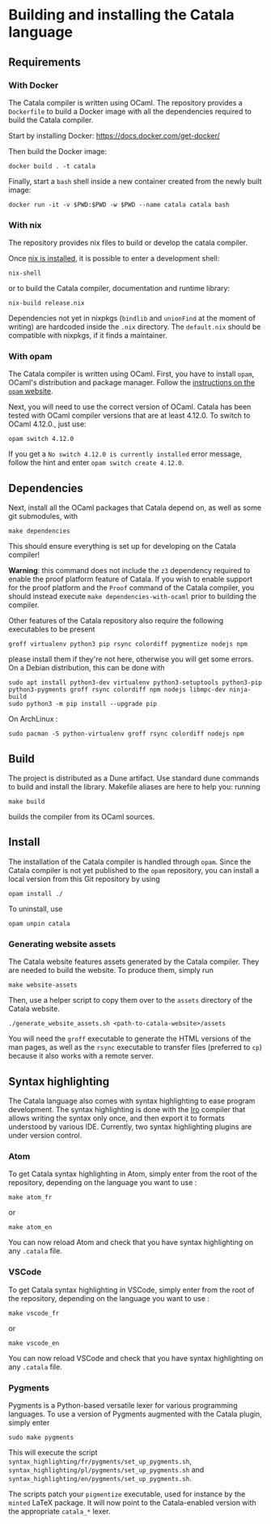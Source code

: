 # Building and installing the Catala language

## Requirements

### With Docker

The Catala compiler is written using OCaml. The repository provides a `Dockerfile`
to build a Docker image with all the dependencies required to build the Catala compiler.

Start by installing Docker: https://docs.docker.com/get-docker/

Then build the Docker image:

    docker build . -t catala

Finally, start a `bash` shell inside a new container created from the newly built image:

    docker run -it -v $PWD:$PWD -w $PWD --name catala catala bash

### With nix

The repository provides nix files to build or develop the catala compiler.

Once [nix is installed](https://nixos.org/manual/nix/stable/#ch-installing-binary),
it is possible to enter a development shell:

    nix-shell

or to build the Catala compiler, documentation and runtime library:

    nix-build release.nix

Dependencies not yet in nixpkgs (`bindlib` and `unionFind` at the moment of writing)
are hardcoded inside the `.nix` directory. The `default.nix` should be compatible with
nixpkgs, if it finds a maintainer.

### With opam

The Catala compiler is written using OCaml. First, you have to install `opam`,
OCaml's distribution and package manager. Follow the [instructions on the `opam`
website](https://opam.ocaml.org/doc/Install.html).

Next, you will need to use the correct version of OCaml. Catala has been tested
with OCaml compiler versions that are at least 4.12.0. To switch to OCaml 4.12.0.,
just use:

    opam switch 4.12.0

If you get a `No switch 4.12.0 is currently installed` error message, follow
the hint and enter `opam switch create 4.12.0`.

## Dependencies

Next, install all the OCaml packages that Catala depend on, as well as some
git submodules, with

    make dependencies

This should ensure everything is set up for developing on the Catala compiler!

**Warning**: this command does not include the `z3` dependency required to enable
the proof platform feature of Catala. If you wish to enable support for the
proof platform and the `Proof` command of the Catala compiler, you should
instead execute `make dependencies-with-ocaml` prior to building the compiler.

Other features of the Catala repository also require the following executables
to be present

    groff virtualenv python3 pip rsync colordiff pygmentize nodejs npm

please install them if they're not here, otherwise you will get some errors.
On a Debian distribution, this can be
done with

    sudo apt install python3-dev virtualenv python3-setuptools python3-pip python3-pygments groff rsync colordiff npm nodejs libmpc-dev ninja-build
    sudo python3 -m pip install --upgrade pip

On ArchLinux :

    sudo pacman -S python-virtualenv groff rsync colordiff nodejs npm

## Build

The project is distributed as a Dune artifact. Use standard dune commands to build
and install the library. Makefile aliases are here to help you: running

    make build

builds the compiler from its OCaml sources.

## Install

The installation of the Catala compiler is handled through `opam`. Since the
Catala compiler is not yet published to the `opam` repository, you can install
a local version from this Git repository by using

    opam install ./

To uninstall, use

    opam unpin catala

### Generating website assets

The Catala website features assets generated by the Catala compiler. They are
needed to build the website. To produce them, simply run

    make website-assets

Then, use a helper script to copy them over to the `assets` directory of the
Catala website.

    ./generate_website_assets.sh <path-to-catala-website>/assets

You will need the `groff` executable to generate the HTML versions of the man
pages, as well as the `rsync` executable to transfer files (preferred to `cp`)
because it also works with a remote server.

## Syntax highlighting

The Catala language also comes with syntax highlighting to
ease program development. The syntax highlighting is done
with the [Iro](https://eeyo.io/iro/) compiler that allows
writing the syntax only once, and then export it to formats
understood by various IDE. Currently, two syntax
highlighting plugins are under version control.

### Atom

To get Catala syntax highlighting in Atom, simply enter from
the root of the repository, depending on the language you want to use :

    make atom_fr

or

    make atom_en

You can now reload Atom and check that you have syntax highlighting on any `.catala` file.

### VSCode

To get Catala syntax highlighting in VSCode, simply enter from
the root of the repository, depending on the language you want to use :

    make vscode_fr

or

    make vscode_en

You can now reload VSCode and check that you have syntax highlighting on any `.catala` file.

### Pygments

Pygments is a Python-based versatile lexer for various
programming languages. To use a version of Pygments
augmented with the Catala plugin, simply enter

    sudo make pygments

This will execute the
script `syntax_highlighting/fr/pygments/set_up_pygments.sh`,
`syntax_highlighting/pl/pygments/set_up_pygments.sh` and
`syntax_highlighting/en/pygments/set_up_pygments.sh`.

The scripts patch your `pigmentize` executable, used for instance by the `minted` LaTeX package.
It will now point to the Catala-enabled version with the appropriate `catala_*` lexer.
